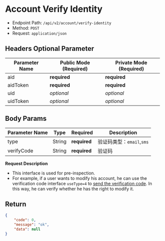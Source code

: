 # Account Verify Identity

- Endpoint Path: `/api/v2/account/verify-identity`
- Method: `POST`
- Request: `application/json`

## Headers Optional Parameter

| Parameter Name | Public Mode (Required) | Private Mode (Required) |
| --- | --- | --- |
| aid | **required** | **required** |
| aidToken | **required** | **required** |
| uid | *optional* | *optional* |
| uidToken | *optional* | *optional* |

## Body Params

| Parameter Name | Type | Required | Description |
| --- | --- | --- | --- |
| type | String | **required** | 验证码类型：`email`,`sms` |
| verifyCode | String | **required** | 验证码 |

**Request Description**

- This interface is used for pre-inspection.
- For example, if a user wants to modify his account, he can use the verification code interface `useType=4` to [send the verification code](../common/send-verify-code.md). In this way, he can verify whether he has the right to modify it.

## Return

```json
{
    "code": 0,
    "message": "ok",
    "data": null
}
```
